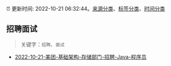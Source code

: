 :alarm_clock: 更新时间: 2022-10-21 06:32:44。[来源分类](../README.md)、[标签分类](../TAGS.md)、[时间分类](../TIMELINE.md)

## 招聘面试


> 关键字：`招聘`、`面试`



- [2022-10-21-美团-基础架构-存储部门-招聘-Java-程序员](https://www.v2ex.com/t/888695) 